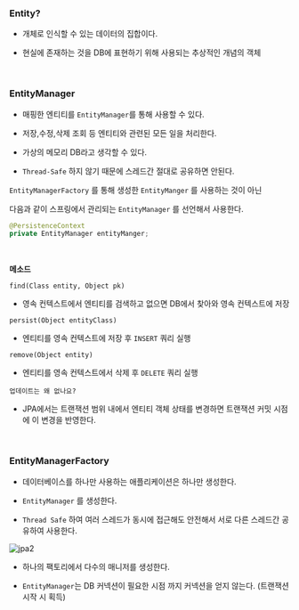 


### Entity?

- 개체로 인식할 수 있는 데이터의 집합이다.

- 현실에 존재하는 것을 DB에 표현하기 위해 사용되는 추상적인 개념의 객체


<br>

### EntityManager

- 매핑한 엔티티를 `EntityManager`를 통해 사용할 수 있다.

- 저장,수정,삭제 조회 등 엔티티와 관련된 모든 일을 처리한다.

- 가상의 메모리 DB라고 생각할 수 있다.

- `Thread-Safe` 하지 않기 때문에 스레드간 절대로 공유하면 안된다.

`EntityManagerFactory` 를 통해 생성한 `EntityManger` 를 사용하는 것이 아닌 

다음과 같이 스프링에서 관리되는 `EntityManager` 를 선언해서 사용한다.


```java
@PersistenceContext
private EntityManager entityManger;
```

<br>

**메소드**

`find(Class entity, Object pk)`

- 영속 컨텍스트에서 엔티티를 검색하고 없으면 DB에서 찾아와 영속 컨텍스트에 저장

`persist(Object entityClass)`

- 엔티티를 영속 컨텍스트에 저장 후 `INSERT` 쿼리 실행

`remove(Object entity)`

- 엔티티를 영속 컨텍스트에서 삭제 후 `DELETE` 쿼리 실행

`업데이트는 왜 없나요?`

- JPA에서는 트랜잭션 범위 내에서 엔티티 객체 상태를 변경하면 트랜잭션 커밋 시점에 이 변경을 반영한다.




<br>

### EntityManagerFactory

- 데이터베이스를 하나만 사용하는 애플리케이션은 하나만 생성한다.

- `EntityManager` 를 생성한다.

- `Thread Safe` 하여 여러 스레드가 동시에 접근해도 안전해서 서로 다른 스레드간 공유하여 사용한다.


![jpa2](https://user-images.githubusercontent.com/76927397/163708407-1bec33a5-f1df-4033-8ed1-98ac9c98bb8e.JPG)


- 하나의 팩토리에서 다수의 매니저를 생성한다.

- `EntityManager`는 DB 커넥션이 필요한 시점 까지 커넥션을 얻지 않는다. (트랜잭션 시작 시 획득)



